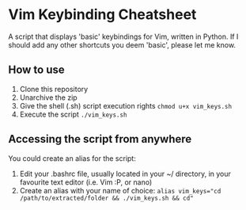# Vim Keybinding Cheatsheet
A script that displays 'basic' keybindings for Vim, written in Python. If I should add any other shortcuts you deem 'basic', please let me know.

## How to use
1. Clone this repository
2. Unarchive the zip
3. Give the shell (.sh) script execution rights ```chmod u+x vim_keys.sh``` 
4. Execute the script ```./vim_keys.sh```

## Accessing the script from anywhere
You could create an alias for the script:
1. Edit your .bashrc file, usually located in your ~/ directory, in your favourite text editor (i.e. Vim :P, or nano)
2. Create an alias with your name of choice: ```alias vim_keys="cd /path/to/extracted/folder && ./vim_keys.sh && cd"```
